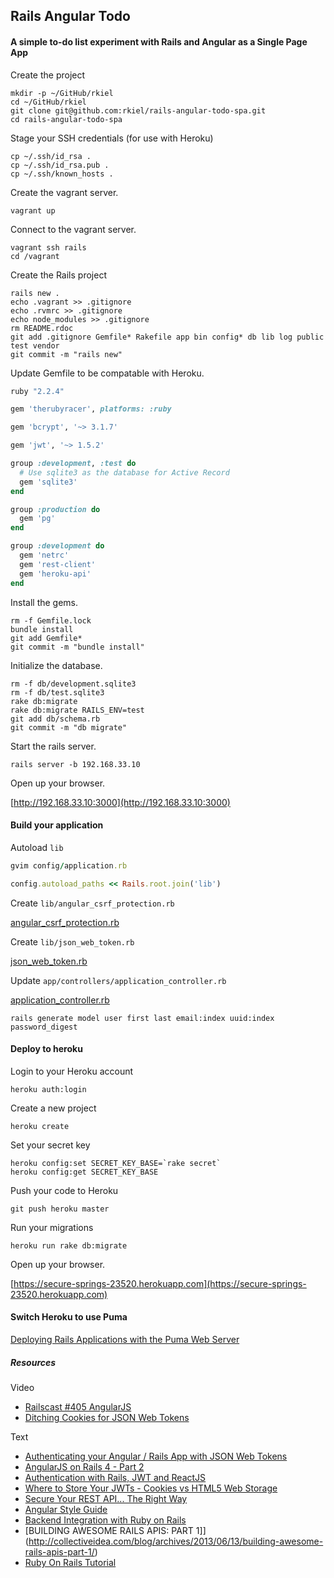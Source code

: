 ## Rails Angular Todo

#### A simple to-do list experiment with Rails and Angular as a Single Page App

Create the project

```unix
mkdir -p ~/GitHub/rkiel
cd ~/GitHub/rkiel
git clone git@github.com:rkiel/rails-angular-todo-spa.git
cd rails-angular-todo-spa
```

Stage your SSH credentials (for use with Heroku)

```unix
cp ~/.ssh/id_rsa .
cp ~/.ssh/id_rsa.pub .
cp ~/.ssh/known_hosts .
```

Create the vagrant server.

```unix
vagrant up
```

Connect to the vagrant server.

```unix
vagrant ssh rails
cd /vagrant
```

Create the Rails project
```unix
rails new .
echo .vagrant >> .gitignore
echo .rvmrc >> .gitignore
echo node_modules >> .gitignore
rm README.rdoc
git add .gitignore Gemfile* Rakefile app bin config* db lib log public test vendor
git commit -m "rails new"
```

Update Gemfile to be compatable with Heroku.

```ruby
ruby "2.2.4"

gem 'therubyracer', platforms: :ruby

gem 'bcrypt', '~> 3.1.7'

gem 'jwt', '~> 1.5.2'

group :development, :test do
  # Use sqlite3 as the database for Active Record
  gem 'sqlite3'
end

group :production do
  gem 'pg'
end

group :development do
  gem 'netrc'
  gem 'rest-client'
  gem 'heroku-api'
end
```

Install the gems.

```unix
rm -f Gemfile.lock
bundle install
git add Gemfile*
git commit -m "bundle install"
```

Initialize the database.

```unix
rm -f db/development.sqlite3
rm -f db/test.sqlite3
rake db:migrate
rake db:migrate RAILS_ENV=test
git add db/schema.rb
git commit -m "db migrate"
```

Start the rails server.

```unix
rails server -b 192.168.33.10
```

Open up your browser.

[http://192.168.33.10:3000](http://192.168.33.10:3000)

#### Build your application

Autoload `lib`

```ruby
gvim config/application.rb

config.autoload_paths << Rails.root.join('lib')
```

Create `lib/angular_csrf_protection.rb`

[angular_csrf_protection.rb](https://gist.github.com/rkiel/26e67a53938d566d492d)

Create `lib/json_web_token.rb`

[json_web_token.rb](https://gist.github.com/rkiel/e396cfa16c2ac4c84d0c)

Update `app/controllers/application_controller.rb`

[application_controller.rb](https://gist.github.com/rkiel/52e7ad74444005724880)

```unix
rails generate model user first last email:index uuid:index password_digest
```

#### Deploy to heroku

Login to your Heroku account

```unix
heroku auth:login
```

Create a new project

```unix
heroku create
```

Set your secret key

```unix
heroku config:set SECRET_KEY_BASE=`rake secret`
heroku config:get SECRET_KEY_BASE
```

Push your code to Heroku

```unix
git push heroku master
```

Run your migrations

```unix
heroku run rake db:migrate
```

Open up your browser.

[https://secure-springs-23520.herokuapp.com](https://secure-springs-23520.herokuapp.com)


#### Switch Heroku to use Puma

[Deploying Rails Applications with the Puma Web Server](https://devcenter.heroku.com/articles/deploying-rails-applications-with-the-puma-web-server)

##### Resources

Video

* [Railscast #405 AngularJS](http://railscasts.com/episodes/405-angularjs)
* [Ditching Cookies for JSON Web Tokens](https://www.youtube.com/watch?v=X7t2pdJYHNI)

Text

* [Authenticating your Angular / Rails App with JSON Web Tokens](http://adamalbrecht.com/2014/12/04/add-json-web-token-authentication-to-your-angular-rails-app/)
* [AngularJS on Rails 4 - Part 2](http://coderberry.me/blog/2013/04/23/angularjs-on-rails-4-part-2/)
* [Authentication with Rails, JWT and ReactJS](http://nebulab.it/blog/authentication-with-rails-jwt-and-react/)
* [Where to Store Your JWTs - Cookies vs HTML5 Web Storage](https://stormpath.com/blog/where-to-store-your-jwts-cookies-vs-html5-web-storage/)
* [Secure Your REST API... The Right Way](https://stormpath.com/blog/secure-your-rest-api-right-way/)
* [Angular Style Guide](https://github.com/johnpapa/angular-styleguide)
* [Backend Integration with Ruby on Rails](http://fdietz.github.io/recipes-with-angular-js/backend-integration-with-ruby-on-rails/index.html)
* [BUILDING AWESOME RAILS APIS: PART 1]\](http://collectiveidea.com/blog/archives/2013/06/13/building-awesome-rails-apis-part-1/)
* [Ruby On Rails Tutorial](https://www.railstutorial.org/book/beginning)



